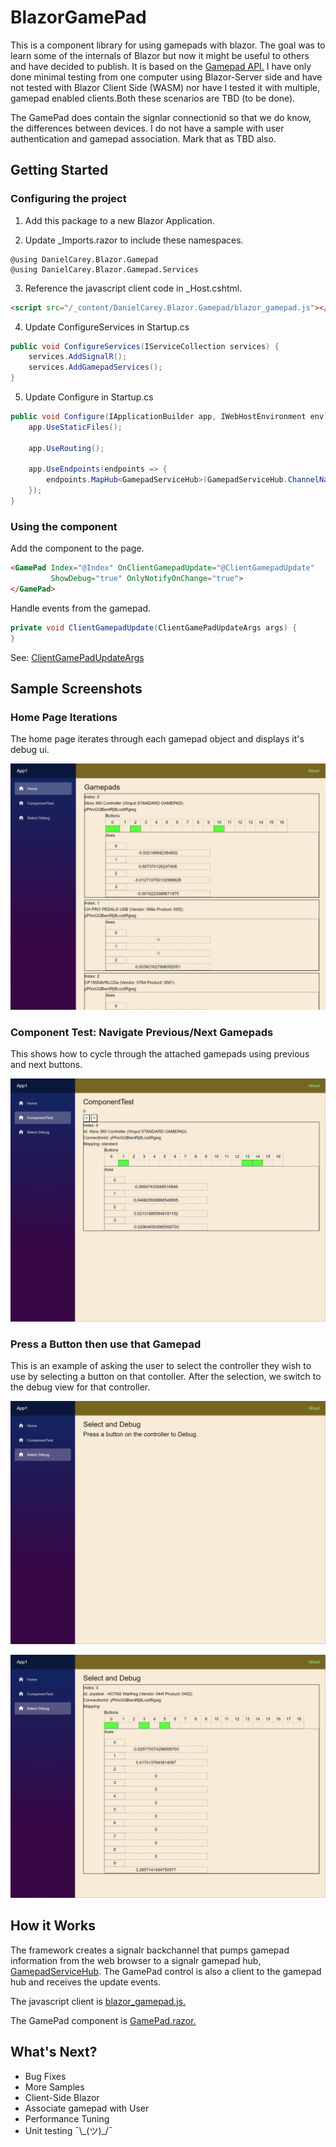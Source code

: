 # BlazorGamePad

This is a component library for using gamepads with blazor. The goal was to learn some of the internals of Blazor but now it might be useful to others and have decided to publish. It is based on the [Gamepad API.]( https://developer.mozilla.org/en-US/docs/Web/API/Gamepad_API ) I have only done minimal testing from one computer using Blazor-Server side and have not tested with Blazor Client Side (WASM) nor have I tested it with multiple, gamepad enabled clients.Both these scenarios are TBD (to be done). 

The GamePad does contain the signlar connectionid so that we do know, the differences between devices. I do not have a sample with user authentication and gamepad association. Mark that as TBD also.


## Getting Started

### Configuring the project

1. Add this package to a new Blazor Application.

2. Update _Imports.razor to include these namespaces.
```cshtml
@using DanielCarey.Blazor.Gamepad
@using DanielCarey.Blazor.Gamepad.Services
```

3. Reference the javascript client code in _Host.cshtml.
```html
<script src="/_content/DanielCarey.Blazor.Gamepad/blazor_gamepad.js"></script>
```

4. Update ConfigureServices in Startup.cs 
```cs
public void ConfigureServices(IServiceCollection services) {
    services.AddSignalR();
    services.AddGamepadServices(); 
}
```

5. Update Configure in Startup.cs
```cs
public void Configure(IApplicationBuilder app, IWebHostEnvironment env) {
    app.UseStaticFiles();

    app.UseRouting();

    app.UseEndpoints(endpoints => {
        endpoints.MapHub<GamepadServiceHub>(GamepadServiceHub.ChannelName);
    });
}
```

### Using the component

Add the component to the page.

```html
<GamePad Index="@Index" OnClientGamepadUpdate="@ClientGamepadUpdate" 
         ShowDebug="true" OnlyNotifyOnChange="true">
</GamePad>
```

Handle events from the gamepad.

```cs
private void ClientGamepadUpdate(ClientGamePadUpdateArgs args) {
}
```
See: [ClientGamePadUpdateArgs](src/DanielCarey.Blazor.Controls/ClientGamePadUpdate.cs)

## Sample Screenshots


### Home Page Iterations

The home page iterates through each gamepad object and displays it's debug ui.

![](docs/Image%201.png)


### Component Test: Navigate Previous/Next Gamepads

This shows how to cycle through the attached gamepads using previous and next buttons.

![](docs/Image%202.png)


### Press a Button then use that Gamepad

This is an example of asking the user to select the controller they wish to use by selecting a button on that contoller. After the selection, we switch to the debug view for that controller.

![](docs/Image%203.png)


![](docs/Image%204.png)

## How it Works

The framework creates a signalr backchannel that pumps gamepad information from the web browser to a signalr gamepad hub, [GamepadServiceHub](/src/DanielCarey.Blazor.Controls/Services/GamepadServiceHub.cs). The GamePad control is also a client to the gamepad hub and receives the update events. 


The javascript client is  [blazor_gamepad.js.](/src/DanielCarey.Blazor.Controls/wwwroot/blazor_gamepad.js)

The GamePad component is [GamePad.razor.](/src/DanielCarey.Blazor.Controls/GamePad.razor)

## What's Next?
* Bug Fixes
* More Samples
* Client-Side Blazor
* Associate gamepad with User
* Performance Tuning
* Unit testing ¯\\\_(ツ)_/¯






